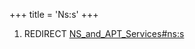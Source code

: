 +++
title = 'Ns:s'
+++

1.  REDIRECT
    [NS_and_APT_Services#ns:s](NS_and_APT_Services#ns:s "wikilink")
